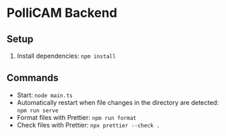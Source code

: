 # PolliCAM Backend

## Setup

1. Install dependencies: `npm install`

## Commands

- Start: `node main.ts`
- Automatically restart when file changes in the directory are detected: `npm run serve`
- Format files with Prettier: `npm run format`
- Check files with Prettier: `npx prettier --check .`

